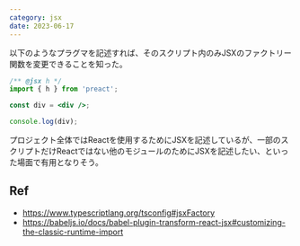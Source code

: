 ```yaml
---
category: jsx
date: 2023-06-17
---
```

以下のようなプラグマを記述すれば、そのスクリプト内のみJSXのファクトリー関数を変更できることを知った。

```jsx
/** @jsx h */
import { h } from 'preact';

const div = <div />;

console.log(div);
```

プロジェクト全体ではReactを使用するためにJSXを記述しているが、一部のスクリプトだけReactではない他のモジュールのためにJSXを記述したい、といった場面で有用となりそう。

## Ref

- https://www.typescriptlang.org/tsconfig#jsxFactory
- https://babeljs.io/docs/babel-plugin-transform-react-jsx#customizing-the-classic-runtime-import
